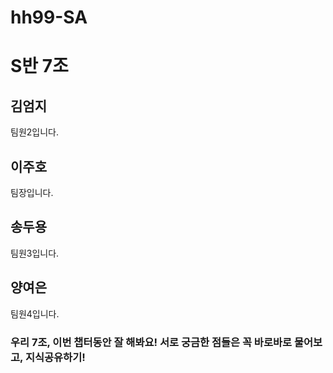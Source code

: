 # hh99-SA

# S반 7조

## 김엄지
팀원2입니다.

## 이주호
팀장입니다.

## 송두용
팀원3입니다.

## 양여은
팀원4입니다.

### 우리 7조, 이번 챕터동안 잘 해봐요! 서로 궁금한 점들은 꼭 바로바로 물어보고, 지식공유하기!